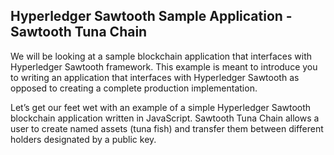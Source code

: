 ## Hyperledger Sawtooth Sample Application - Sawtooth Tuna Chain 

We will be looking at a sample blockchain application that interfaces with Hyperledger Sawtooth framework. This example is meant to introduce you to writing an application that interfaces with Hyperledger Sawtooth as opposed to creating a complete production implementation. 


Let’s get our feet wet with an example of a simple Hyperledger Sawtooth blockchain application written in JavaScript. Sawtooth Tuna Chain allows a user to create named assets (tuna fish) and transfer them between different holders designated by a public key. 


